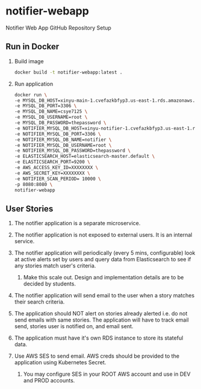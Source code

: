 # notifier-webapp

Notifier Web App GitHub Repository Setup



## Run in Docker

1. Build image

    ```bash
    docker build -t notifier-webapp:latest .
    ```

2. Run application

    ```bash
    docker run \
    -e MYSQL_DB_HOST=xinyu-main-1.cvefazkbfyp3.us-east-1.rds.amazonaws.com \
    -e MYSQL_DB_PORT=3306 \
    -e MYSQL_DB_NAME=csye7125 \
    -e MYSQL_DB_USERNAME=root \
    -e MYSQL_DB_PASSWORD=thepassword \
    -e NOTIFIER_MYSQL_DB_HOST=xinyu-notifier-1.cvefazkbfyp3.us-east-1.rds.amazonaws.com \
    -e NOTIFIER_MYSQL_DB_PORT=3306 \
    -e NOTIFIER_MYSQL_DB_NAME=notifier \
    -e NOTIFIER_MYSQL_DB_USERNAME=root \
    -e NOTIFIER_MYSQL_DB_PASSWORD=thepassword \
    -e ELASTICSEARCH_HOST=elasticsearch-master.default \
    -e ELASTICSEARCH_PORT=9200 \
    -e AWS_ACCESS_KEY_ID=XXXXXXXX \
    -e AWS_SECRET_KEY=XXXXXXXX \
    -e NOTIFIER_SCAN_PERIOD= 10000 \
    -p 8080:8080 \
    notifier-webapp
    ```

## User Stories

1. The notifier application is a separate microservice.

2. The notifier application is not exposed to external users. It is an internal service.

3. The notifier application will periodically (every 5 mins, configurable) look at active alerts set by users and query data from Elasticsearch to see if any stories match user's criteria.

    1. Make this scale out. Design and implementation details are to be decided by students.

4. The notifier application will send email to the user when a story matches their search criteria.

5. The application should NOT alert on stories already alerted i.e. do not send emails with same stories. The application will have to track email send, stories user is notified on, and email sent.

6. The application must have it's own RDS instance to store its stateful data.

7. Use AWS SES to send email. AWS creds should be provided to the application using Kubernetes Secret.

    1. You may configure SES in your ROOT AWS account and use in DEV and PROD accounts.